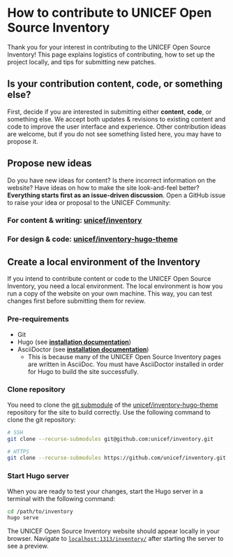 How to contribute to UNICEF Open Source Inventory
=================================================

Thank you for your interest in contributing to the UNICEF Open Source Inventory!
This page explains logistics of contributing, how to set up the project locally, and tips for submitting new patches.


## Is your contribution content, code, or something else?

First, decide if you are interested in submitting either **content**, **code**, or something else.
We accept both updates & revisions to existing content and code to improve the user interface and experience.
Other contribution ideas are welcome, but if you do not see something listed here, you may have to propose it.


## Propose new ideas

Do you have new ideas for content?
Is there incorrect information on the website?
Have ideas on how to make the site look-and-feel better?
**Everything starts first as an issue-driven discussion**.
Open a GitHub issue to raise your idea or proposal to the UNICEF Community:

### **For content & writing**: [unicef/inventory](https://github.com/unicef/inventory/issues/new/choose)

### **For design & code**: [unicef/inventory-hugo-theme](https://github.com/unicef/inventory-hugo-theme/issues/new/choose)


## Create a local environment of the Inventory

If you intend to contribute content or code to the UNICEF Open Source Inventory, you need a local environment.
The local environment is how you run a copy of the website on your own machine.
This way, you can test changes first before submitting them for review.

### Pre-requirements

* Git
* Hugo
  (see [**installation documentation**](https://gohugo.io/getting-started/installing/ "How to install the Hugo documentation toolchain"))
* AsciiDoctor
  (see [**installation documentation**](https://docs.asciidoctor.org/asciidoctor/latest/install/ "How to install the AsciiDoctor toolchain"))
	* This is because many of the UNICEF Open Source Inventory pages are written in AsciiDoc.
	  You must have AsciiDoctor installed in order for Hugo to build the site successfully.

### Clone repository

You need to clone the [git submodule](https://www.atlassian.com/git/tutorials/git-submodule) of the [unicef/inventory-hugo-theme](https://github.com/unicef/inventory-hugo-theme) repository for the site to build correctly.
Use the following command to clone the git repository:

```bash
# SSH
git clone --recurse-submodules git@github.com:unicef/inventory.git

# HTTPS
git clone --recurse-submodules https://github.com/unicef/inventory.git
```

### Start Hugo server

When you are ready to test your changes, start the Hugo server in a terminal with the following command:

```bash
cd /path/to/inventory
hugo serve
```

The UNICEF Open Source Inventory website should appear locally in your browser.
Navigate to [`localhost:1313/inventory/`](http://localhost:1313/inventory/) after starting the server to see a preview.
